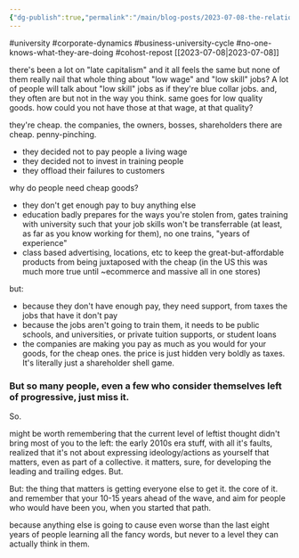 ```yaml
---
{"dg-publish":true,"permalink":"/main/blog-posts/2023-07-08-the-relationship-between-business-and-university/","noteIcon":"","created":"2023-08-09T14:55:55.102-04:00","updated":"2023-10-06T22:48:55.996-04:00"}
---
```


#university #corporate-dynamics #business-university-cycle #no-one-knows-what-they-are-doing #cohost-repost
[[2023-07-08\|2023-07-08]]

there's been a lot on "late capitalism" and it all feels the same but none of them really nail that whole thing about "low wage" and "low skill" jobs? A lot of people will talk about "low skill" jobs as if they're blue collar jobs. and, they often are but not in the way you think. same goes for low quality goods. how could you not have those at that wage, at that quality?

they're cheap. the companies, the owners, bosses, shareholders there are cheap. penny-pinching.

- they decided not to pay people a living wage
- they decided not to invest in training people
- they offload their failures to customers

why do people need cheap goods?

- they don't get enough pay to buy anything else
- education badly prepares for the ways you're stolen from, gates training with university such that your job skills won't be transferrable (at least, as far as you know working for them), no one trains, "years of experience"
- class based advertising, locations, etc to keep the great-but-affordable products from being juxtaposed with the cheap (in the US this was much more true until ~ecommerce and massive all in one stores)

but:

- because they don't have enough pay, they need support, from taxes the jobs that have it don't pay
- because the jobs aren't going to train them, it needs to be public schools, and universities, or private tuition supports, or student loans
- the companies are making you pay as much as you would for your goods, for the cheap ones. the price is just hidden very boldly as taxes. It's literally just a shareholder shell game.

### But so many people, even a few who consider themselves left of progressive, just miss it.

So.

might be worth remembering that the current level of leftist thought didn't bring most of you to the left: the early 2010s era stuff, with all it's faults, realized that it's not about expressing ideology/actions as yourself that matters, even as part of a collective. it matters, sure, for developing the leading and trailing edges. But.

But: the thing that matters is getting everyone else to get it. the core of it. and remember that your 10-15 years ahead of the wave, and aim for people who would have been you, when you started that path.

because anything else is going to cause even worse than the last eight years of people learning all the fancy words, but never to a level they can actually think in them.
